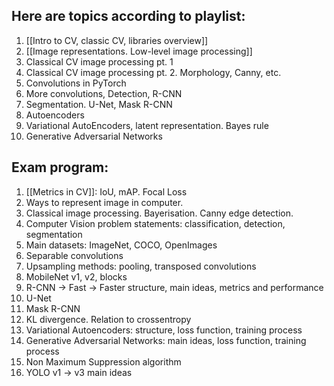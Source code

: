 ## Here are topics according to playlist:
1. [[Intro to CV, classic CV, libraries overview]]
2. [[Image representations. Low-level image processing]] 
3. Classical CV image processing pt. 1 
4. Classical CV image processing pt. 2. Morphology, Canny, etc. 
5. Convolutions in PyTorch 
6. More convolutions, Detection, R-CNN 
7. Segmentation. U-Net, Mask R-CNN 
8. Autoencoders 
9. Variational AutoEncoders, latent representation. Bayes rule 
10. Generative Adversarial Networks 

## Exam program: 
1. [[Metrics in CV]]: IoU, mAP. Focal Loss 
2. Ways to represent image in computer. 
3. Classical image processing. Bayerisation. Canny edge detection. 
4. Computer Vision problem statements: classification, detection, segmentation 
5. Main datasets: ImageNet, COCO, OpenImages 
6. Separable convolutions 
7. Upsampling methods: pooling, transposed convolutions 
8. MobileNet v1, v2, blocks 
9. R-CNN -> Fast -> Faster structure, main ideas, metrics and performance 
10. U-Net 
11. Mask R-CNN 
12. KL divergence. Relation to crossentropy 
13. Variational Autoencoders: structure, loss function, training process 
14. Generative Adversarial Networks: main ideas, loss function, training process 
15. Non Maximum Suppression algorithm 
16. YOLO v1 -> v3 main ideas